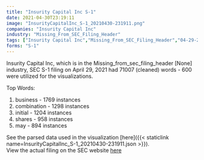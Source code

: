 ```yaml
---
title: "Insurity Capital Inc S-1"
date: 2021-04-30T23:19:11
image: "InsurityCapitalInc_S-1_20210430-231911.png"
companies: "Insurity Capital Inc"
industry: "Missing_From_SEC_Filing_Header"
tags: ["Insurity Capital Inc","Missing_From_SEC_Filing_Header","04-29-2021","S-1"]
forms: "S-1"
---
```

Insurity Capital Inc, which is in the Missing_from_sec_filing_header [None] industry, SEC S-1 filing on April 29, 2021 had 71007 (cleaned) words - 600 were utilized for the visualizations.

Top Words:
1. business - 1769 instances
2. combination - 1298 instances
3. initial - 1204 instances
4. shares - 958 instances
5. may - 894 instances


See the parsed data used in the visualization [here]({{< staticlink name=InsurityCapitalInc_S-1_20210430-231911.json >}}).  
View the actual filing on the SEC website [here](https://www.sec.gov/Archives/edgar/data/1855262/0001104659-21-056825.txt)